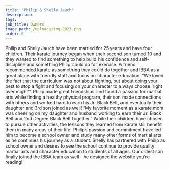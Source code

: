 ```yaml
---
title: 'Philip & Shelly Jauch'
description:
tags: 
job_title: Owners
image_path: /uploads/img-0023.png
order: 0
---
```



Philip and Shelly Jauch have been married for 25 years and have four children. Their karate journey began when their second son turned 10 and they wanted to find something to help build his confidence and self-discipline and something Philip could do for exercise. A friend recommended karate as something they could do together and IBBA as a great place with friendly staff and focus on character education. “We loved the fact that the curriculum was not about fighting, but about doing your best to stop a fight and focusing on your character to always choose ‘right over might’”. Philip made great friendships and found a passion for martial arts while finding a healthy physical program, their son made connections with others and worked hard to earn his Jr. Black Belt, and eventually their daughter and 3rd son joined as well! “My favorite moment as a karate mom was cheering on my daughter and husband working to earn their Jr. Black Belt and 2nd Degree Black Belt together.” While their children have chosen to pursue other activities, the lessons they learned from karate still benefit them in many areas of their life. Philip’s passion and commitment have led him to become a school owner and study many other forms of martial arts as he continues his journey as a student. Shelly has partnered with Philip as school owner and desires to see the school continue to provide quality martial arts and character education to students of all ages. Our oldest son finally joined the IBBA team as well – he designed the website you’re reading!

